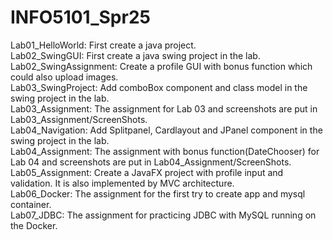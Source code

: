# INFO5101_Spr25

Lab01_HelloWorld: First create a java project.\
Lab02_SwingGUI: First create a java swing project in the lab.\
Lab02_SwingAssignment: Create a profile GUI with bonus function which could also upload images.\
Lab03_SwingProject: Add comboBox component and class model in the swing project in the lab.\
Lab03_Assignment: The assignment for Lab 03 and screenshots are put in Lab03_Assignment/ScreenShots.\
Lab04_Navigation: Add Splitpanel, Cardlayout and JPanel component in the swing project in the lab.\
Lab04_Assignment: The assignment with bonus function(DateChooser) for Lab 04 and screenshots are put in Lab04_Assignment/ScreenShots.\
Lab05_Assignment: Create a JavaFX project with profile input and validation. It is also implemented by MVC architecture.\
Lab06_Docker: The assignment for the first try to create app and mysql container.\
Lab07_JDBC: The assignment for practicing JDBC with MySQL running on the Docker.

